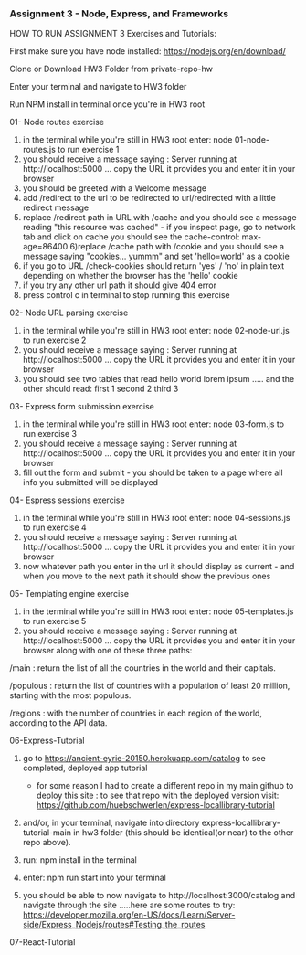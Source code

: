 ### Assignment 3 - Node, Express, and Frameworks

HOW TO RUN ASSIGNMENT 3 Exercises and Tutorials:

First make sure you have node installed: https://nodejs.org/en/download/

Clone or Download HW3 Folder from private-repo-hw

Enter your terminal and navigate to HW3 folder

Run NPM install in terminal once you're in HW3 root

01- Node routes exercise
1) in the terminal while you're still in HW3 root enter: node 01-node-routes.js to run exercise 1
2) you should receive a message saying : Server running at http://localhost:5000 ... copy the URL it provides you and enter it in your browser
3) you should be greeted with a Welcome message
4) add /redirect to the url to be redirected to url/redirected with a little redirect message 
5) replace /redirect path in URL with /cache and you should see a message reading "this resource was cached" - if you inspect page, go to network tab and click on cache you should see the cache-control: max-age=86400
6)replace /cache path with /cookie and you should see a message saying "cookies... yummm" and set 'hello=world' as a cookie
7) if you go to URL /check-cookies should return 'yes' / 'no' in plain text depending on whether the browser has the 'hello' cookie
8) if you try any other url path it should give 404 error
9) press control c in terminal to stop running this exercise


02- Node URL parsing exercise
1) in the terminal while you're still in HW3 root enter: node 02-node-url.js  to run exercise 2
2) you should receive a message saying : Server running at http://localhost:5000 ... copy the URL it provides you and enter it in your browser
3) you should see two tables that read hello world lorem ipsum ..... and the other should read: first 1 second 2 third 3


03- Express form submission exercise
1) in the terminal while you're still in HW3 root enter: node 03-form.js to run exercise 3
2) you should receive a message saying : Server running at http://localhost:5000 ... copy the URL it provides you and enter it in your browser
3) fill out the form and submit - you should be taken to a page where all info you submitted will be displayed

04- Espress sessions exercise
1) in the terminal while you're still in HW3 root enter: node 04-sessions.js to run exercise 4
2) you should receive a message saying : Server running at http://localhost:5000 ... copy the URL it provides you and enter it in your browser
3) now whatever path you enter in the url it should display as current - and when you move to the next path it should show the previous ones


05- Templating engine exercise
1) in the terminal while you're still in HW3 root enter: node 05-templates.js to run exercise 5
2) you should receive a message saying : Server running at http://localhost:5000 ... copy the URL it provides you and enter it in your browser along with one of these three paths:

/main : return the list of all the countries in the world and their capitals.

/populous : return the list of countries with a population of least 20 million, starting with the most populous.

/regions :  with the number of countries in each region of the world, according to the API data.


06-Express-Tutorial
1) go to https://ancient-eyrie-20150.herokuapp.com/catalog   to see completed, deployed app tutorial 
    * for some reason I had to create a different repo in my main github to deploy this site : to see that repo with the deployed version visit:                           https://github.com/huebschwerlen/express-locallibrary-tutorial
    
2) and/or, in your terminal, navigate into directory express-locallibrary-tutorial-main in hw3 folder (this should be identical(or near) to the other repo above). 
3) run: npm install   in the terminal
4) enter: npm run start    into your terminal
5) you should be able to now navigate to http://localhost:3000/catalog and navigate through the site 
.....here are some routes to try:   https://developer.mozilla.org/en-US/docs/Learn/Server-side/Express_Nodejs/routes#Testing_the_routes

07-React-Tutorial

